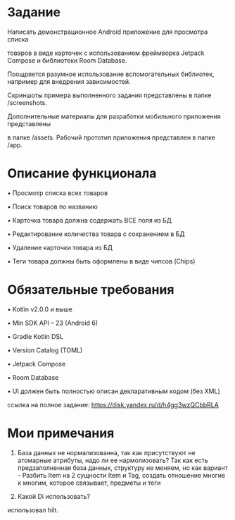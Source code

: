 # Задание
Написать демонстрационное Android приложение для просмотра списка

товаров в виде карточек с использованием фреймворка Jetpack Compose и библиотеки Room Database.

Поощряется разумное использование вспомогательных библиотек, например для внедрения зависимостей.

Скриншоты примера выполненного задания представлены в папке /screenshots.

Дополнительные материалы для разработки мобильного приложения представлены 

в папке /assets. Рабочий прототип приложения представлен в папке /app.

# Описание функционала

• Просмотр списка всех товаров

• Поиск товаров по названию

• Карточка товара должна содержать ВСЕ поля из БД

• Редактирование количества товара с сохранением в БД

• Удаление карточки товара из БД

• Теги товара должны быть оформлены в виде чипсов (Chips)


# Обязательные требования
• Kotlin v2.0.0 и выше

• Min SDK API – 23 (Android 6)

• Gradle Kotlin DSL

• Version Catalog (TOML)

• Jetpack Compose

• Room Database

• UI должен быть полностью описан декларативным кодом (без XML)

ссылка на полное задание:  https://disk.yandex.ru/d/h4gg3wzQCbbRLA

# Мои примечания
1. База данных не нормализованна, так как присутствуют не атомарные атрибуты, надо ли ее нармолизовать?
Так как есть предзаполненная база данных, структуру не меняем, но как вариант -
Разбить Item на 2 сущности Item и Tag, создать отношение многие к многим, которое связывает, предметы и теги

3. Какой Di использовать?

использовал hilt.
